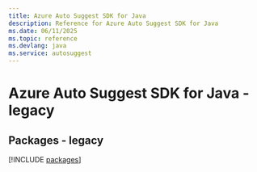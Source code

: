 ```yaml
---
title: Azure Auto Suggest SDK for Java
description: Reference for Azure Auto Suggest SDK for Java
ms.date: 06/11/2025
ms.topic: reference
ms.devlang: java
ms.service: autosuggest
---
```

# Azure Auto Suggest SDK for Java - legacy
## Packages - legacy
[!INCLUDE [packages](auto-suggest-index.md)]